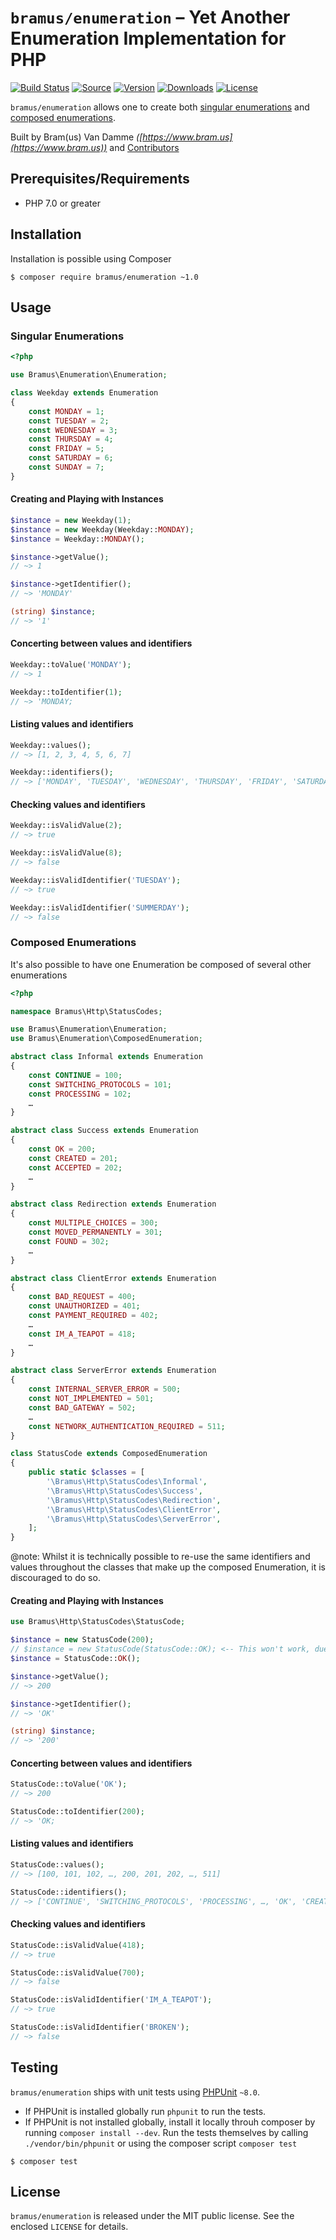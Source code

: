 # `bramus/enumeration` – Yet Another Enumeration Implementation for PHP

[![Build Status](https://img.shields.io/travis/bramus/enumeration.svg?style=flat-square)](http://travis-ci.org/bramus/enumeration) [![Source](http://img.shields.io/badge/source-bramus/enumeration-blue.svg?style=flat-square)](https://github.com/bramus/enumeration) [![Version](https://img.shields.io/packagist/v/bramus/enumeration.svg?style=flat-square)](https://packagist.org/packages/bramus/enumeration) [![Downloads](https://img.shields.io/packagist/dt/bramus/enumeration.svg?style=flat-square)](https://packagist.org/packages/bramus/enumeration/stats) [![License](https://img.shields.io/packagist/l/bramus/enumeration.svg?style=flat-square)](https://github.com/bramus/enumeration/blob/master/LICENSE)

`bramus/enumeration` allows one to create both [singular enumerations](#singular-enumerations) and [composed enumerations](#composed-enumerations).

Built by Bram(us) Van Damme _([https://www.bram.us](https://www.bram.us))_ and [Contributors](https://github.com/bramus/enumeration/graphs/contributors)

## Prerequisites/Requirements

- PHP 7.0 or greater

## Installation

Installation is possible using Composer

```
$ composer require bramus/enumeration ~1.0
```

## Usage

### Singular Enumerations

```php
<?php

use Bramus\Enumeration\Enumeration;

class Weekday extends Enumeration
{
	const MONDAY = 1;
	const TUESDAY = 2;
	const WEDNESDAY = 3;
	const THURSDAY = 4;
	const FRIDAY = 5;
	const SATURDAY = 6;
	const SUNDAY = 7;
}
```

#### Creating and Playing with Instances

```php
$instance = new Weekday(1);
$instance = new Weekday(Weekday::MONDAY);
$instance = Weekday::MONDAY();
```

```php
$instance->getValue();
// ~> 1

$instance->getIdentifier();
// ~> 'MONDAY'

(string) $instance;
// ~> '1'
```

#### Concerting between values and identifiers

```php
Weekday::toValue('MONDAY');
// ~> 1

Weekday::toIdentifier(1);
// ~> 'MONDAY;
```

#### Listing values and identifiers

```php
Weekday::values();
// ~> [1, 2, 3, 4, 5, 6, 7]

Weekday::identifiers();
// ~> ['MONDAY', 'TUESDAY', 'WEDNESDAY', 'THURSDAY', 'FRIDAY', 'SATURDAY', 'SUNDAY']
```

#### Checking values and identifiers

```php
Weekday::isValidValue(2);
// ~> true

Weekday::isValidValue(8);
// ~> false

Weekday::isValidIdentifier('TUESDAY');
// ~> true

Weekday::isValidIdentifier('SUMMERDAY');
// ~> false
```

### Composed Enumerations

It's also possible to have one Enumeration be composed of several other enumerations

```php
<?php

namespace Bramus\Http\StatusCodes;

use Bramus\Enumeration\Enumeration;
use Bramus\Enumeration\ComposedEnumeration;

abstract class Informal extends Enumeration
{
	const CONTINUE = 100;
	const SWITCHING_PROTOCOLS = 101;
	const PROCESSING = 102;
	…
}

abstract class Success extends Enumeration
{
	const OK = 200;
	const CREATED = 201;
	const ACCEPTED = 202;
	…
}

abstract class Redirection extends Enumeration
{
	const MULTIPLE_CHOICES = 300;
	const MOVED_PERMANENTLY = 301;
	const FOUND = 302;
	…
}

abstract class ClientError extends Enumeration
{
	const BAD_REQUEST = 400;
	const UNAUTHORIZED = 401;
	const PAYMENT_REQUIRED = 402;
	…
	const IM_A_TEAPOT = 418;
	…
}

abstract class ServerError extends Enumeration
{
	const INTERNAL_SERVER_ERROR = 500;
	const NOT_IMPLEMENTED = 501;
	const BAD_GATEWAY = 502;
	…
	const NETWORK_AUTHENTICATION_REQUIRED = 511;
}

class StatusCode extends ComposedEnumeration
{
	public static $classes = [
		'\Bramus\Http\StatusCodes\Informal',
		'\Bramus\Http\StatusCodes\Success',
		'\Bramus\Http\StatusCodes\Redirection',
		'\Bramus\Http\StatusCodes\ClientError',
		'\Bramus\Http\StatusCodes\ServerError',
	];
}
```

@note: Whilst it is technically possible to re-use the same identifiers and values throughout the classes that make up the composed Enumeration, it is discouraged to do so.

#### Creating and Playing with Instances

```php
use Bramus\Http\StatusCodes\StatusCode;

$instance = new StatusCode(200);
// $instance = new StatusCode(StatusCode::OK); <-- This won't work, due to __getStatic not existing in PHP …
$instance = StatusCode::OK();
```

```php
$instance->getValue();
// ~> 200

$instance->getIdentifier();
// ~> 'OK'

(string) $instance;
// ~> '200'
```

#### Concerting between values and identifiers

```php
StatusCode::toValue('OK');
// ~> 200

StatusCode::toIdentifier(200);
// ~> 'OK;
```

#### Listing values and identifiers

```php
StatusCode::values();
// ~> [100, 101, 102, …, 200, 201, 202, …, 511]

StatusCode::identifiers();
// ~> ['CONTINUE', 'SWITCHING_PROTOCOLS', 'PROCESSING', …, 'OK', 'CREATED', 'ACCEPTED', …, 'NETWORK_AUTHENTICATION_REQUIRED']
```

#### Checking values and identifiers

```php
StatusCode::isValidValue(418);
// ~> true

StatusCode::isValidValue(700);
// ~> false

StatusCode::isValidIdentifier('IM_A_TEAPOT');
// ~> true

StatusCode::isValidIdentifier('BROKEN');
// ~> false
```

## Testing

`bramus/enumeration` ships with unit tests using [PHPUnit](https://github.com/sebastianbergmann/phpunit/) `~8.0`.

- If PHPUnit is installed globally run `phpunit` to run the tests.
- If PHPUnit is not installed globally, install it locally throuh composer by running `composer install --dev`. Run the tests themselves by calling `./vendor/bin/phpunit` or using the composer script `composer test`

```
$ composer test
```

## License

`bramus/enumeration` is released under the MIT public license. See the enclosed `LICENSE` for details.